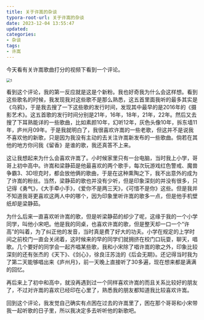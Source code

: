```yaml
---
title: 关于许嵩的杂谈
typora-root-url: 关于许嵩的杂谈
date: 2023-12-04 13:55:47
updated:
categories:
- 杂谈
tags:
- 许嵩
---
```


 今天看有关许嵩歌曲打分的视频下看到一个评论。

<!--more-->

<img src="1.jpg" alt="1" style="zoom:67%;" />

​		看到这个评论，我的第一反应就是这是个新粉。我也好奇我为什么会这样想。看到这些歌名的时候，我发现我对这些歌不是那么熟悉，这五首里面我听的最多其实是《乌鸦》，于是我去搜了一下这些歌的发行时间，发现其中最早的是2016年的《摄影艺术》。这五首歌的发行时间分别是21年，16年，18年，21年，22年。然后又去搜了下耳熟能详的一些歌曲，比如素颜10年，幻听12年，灰色头像10年，拆东墙11年，庐州月09年。于是我就明白了，我很喜欢许嵩的一些老歌，但这并不是说我不喜欢他的新歌，只是因为我没有主动的去关注许嵩新发布的一些歌曲。倘若在其他的地方你问我《留香》是谁的歌，我还真答不上来。

​		这让我想起来为什么会喜欢许嵩了。小时候家里只有一台电脑，当时我上小学，哥哥上初中高中。许嵩和梁静茹是他最喜欢的两个歌手，每次玩游戏红色警戒、魔兽争霸3、3D坦克时，都会放他俩的歌曲，于是在这种熏陶之下，我不出意外的成为了许嵩的粉丝。当然，梁静茹的歌也并没有少听，但是印象深刻的并没有很多，只记得《勇气》，《大手牵小手》，《爱你不是两三天》，《可惜不是你》这些。但是我并不知道我哥更喜欢这两人中的哪个，因为印象里听许嵩的歌多一点，但是他手机壁纸却是梁静茹。

​		为什么后来一直喜欢听许嵩的歌，但是听梁静茹的却少了呢，这缘于我的一个小学同学，叫他小宋吧。他是我的同桌，也喜欢许嵩的歌，但是整天却一口一个“许高”的叫着，为了纠正他的发音，当时真是费了好大的功夫。小学在规定的上学时间之前校门一直会关闭着，这时候来的早的同学们就拥挤在校门口玩耍，聊天，唱歌。几个要好的同学会一起齐唱某些歌，我和小宋除了唱许嵩的歌之外，印象比较深刻的还有张杰的《天下》、《剑心》，徐良汪苏泷的《后会无期》。还记得当时我为了第二天能够唱出来《庐州月》，前一天晚上直接听了30多遍，现在想来都是满满的回忆。

​		再后来上了初中和高中，就没再遇到过一个同样喜欢许嵩的而且关系比较好的朋友了，不过对许嵩的喜欢已经印在心里了，熟悉我的朋友都知道我比较喜欢许嵩。

​		回到这个评论，我发觉自己确实有点困在过去的许嵩里了，困在那个哥哥和小宋带我一起听歌的日子里，所以我决定多去听听他的新歌吧。